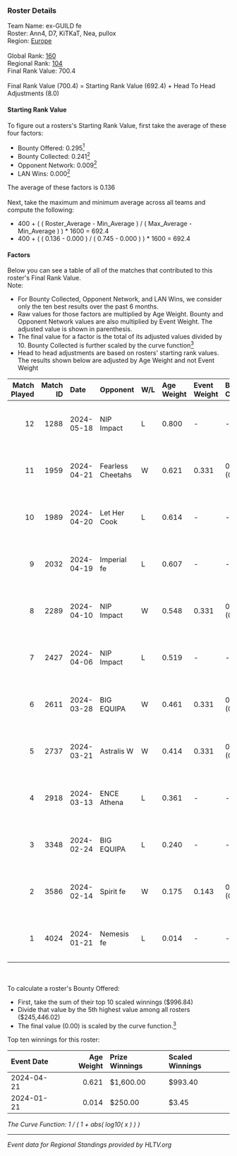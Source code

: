 ### Roster Details<br />
Team Name: ex-GUILD fe<br />
Roster: Ann4, D7, KiTKaT, Nea, pullox<br />
Region: [Europe]( ../standings_europe.md)<br />
<br />
Global Rank: [160](../standings_global.md)<br />
Regional Rank: [104]( ../standings_europe.md)<br />
Final Rank Value:  700.4<br />
<br />
Final Rank Value (700.4) = Starting Rank Value (692.4) + Head To Head Adjustments (8.0)<br />

#### Starting Rank Value<br />
To figure out a rosters's Starting Rank Value, first take the average of these four factors:<br />
- Bounty Offered: 0.295[<sup>1</sup>](#table2)
- Bounty Collected: 0.241[<sup>2</sup>](#table1)
- Opponent Network: 0.009[<sup>2</sup>](#table1)
- LAN Wins: 0.000[<sup>2</sup>](#table1)

The average of these factors is 0.136<br />
<br />
Next, take the maximum and minimum average across all teams and compute the following:<br />
- 400 + ( ( Roster_Average - Min_Average ) / ( Max_Average - Min_Average ) ) * 1600 = 692.4
- 400 + ( ( 0.136 - 0.000 ) / ( 0.745 - 0.000 ) ) * 1600 = 692.4


#### Factors<br />
Below you can see a table of all of the matches that contributed to this roster's Final Rank Value.<br />
Note:<br />

- For Bounty Collected, Opponent Network, and LAN Wins, we consider only the ten best results over the past 6 months.
- Raw values for those factors are multiplied by Age Weight. Bounty and Opponent Network values are also multiplied by Event Weight. The adjusted value is shown in parenthesis.
- The final value for a factor is the total of its adjusted values divided by 10. Bounty Collected is further scaled by the curve function[<sup>3</sup>](#curveFunction)
- Head to head adjustments are based on rosters' starting rank values. The results shown below are adjusted by Age Weight and not Event Weight
<span id="table1"></span><br />


| Match Played | Match ID | Date       | Opponent          | W/L | Age Weight | Event Weight | Bounty Collected | Opponent Network | LAN Wins  | H2H Adj. | Roster                          |
| -: | -: | :- | :- | :- | :- | :- | :- | :- | :- | -: | :- |
|           12 |     1288 | 2024-05-18 | NIP Impact        | L   | 0.800      | -            | -                | -                | -         |   -10.36 | Ann4, D7, KiTKaT, Nea, pullox   |
|           11 |     1959 | 2024-04-21 | Fearless Cheetahs | W   | 0.621      | 0.331        | 0.005 (0.001)    | 0.088 (0.018)    | 0 (0.000) |    10.90 | Ann4, D7, KiTKaT, Nea, pullox   |
|           10 |     1989 | 2024-04-20 | Let Her Cook      | L   | 0.614      | -            | -                | -                | -         |    -3.44 | Ann4, D7, KiTKaT, Nea, pullox   |
|            9 |     2032 | 2024-04-19 | Imperial fe       | L   | 0.607      | -            | -                | -                | -         |    -1.53 | Ann4, D7, KiTKaT, Nea, pullox   |
|            8 |     2289 | 2024-04-10 | NIP Impact        | W   | 0.548      | 0.331        | 0.008 (0.002)    | 0.191 (0.035)    | 0 (0.000) |    10.26 | Ann4, D7, KiTKaT, Nea, pullox   |
|            7 |     2427 | 2024-04-06 | NIP Impact        | L   | 0.519      | -            | -                | -                | -         |    -7.13 | Ann4, D7, KiTKaT, Nea, pullox   |
|            6 |     2611 | 2024-03-28 | BIG EQUIPA        | W   | 0.461      | 0.331        | 0.027 (0.004)    | 0.210 (0.032)    | 0 (0.000) |     9.86 | Ann4, D7, KiTKaT, Nea, pullox   |
|            5 |     2737 | 2024-03-21 | Astralis W        | W   | 0.414      | 0.331        | 0.002 (0.000)    | 0.031 (0.004)    | 0 (0.000) |     5.58 | Ann4, D7, KiTKaT, Nea, pullox   |
|            4 |     2918 | 2024-03-13 | ENCE Athena       | L   | 0.361      | -            | -                | -                | -         |    -5.98 | Ann4, D7, KiTKaT, Nea, pullox   |
|            3 |     3348 | 2024-02-24 | BIG EQUIPA        | L   | 0.240      | -            | -                | -                | -         |    -2.48 | Ann4, D7, KiTKaT, Nea, pullox   |
|            2 |     3586 | 2024-02-14 | Spirit fe         | W   | 0.175      | 0.143        | 0.004 (0.000)    | 0.038 (0.001)    | 0 (0.000) |     2.59 | Ann4, D7, KiTKaT, Nea, pullox   |
|            1 |     4024 | 2024-01-21 | Nemesis fe        | L   | 0.014      | -            | -                | -                | -         |    -0.28 | Ann4, D7, KiTKaT, kr4sy, pullox |

<br />
<span id="table2"></span><br />
To calculate a roster's Bounty Offered:<br />

- First, take the sum of their top 10 scaled winnings ($996.84)
- Divide that value by the 5th highest value among all rosters ($245,446.02)
- The final value (0.00) is scaled by the curve function.[<sup>3</sup>](#curveFunction)

Top ten winnings for this roster:<br />

| Event Date | Age Weight | Prize Winnings | Scaled Winnings |
| :- | -: | :- | :- |
| 2024-04-21 |      0.621 | $1,600.00      | $993.40         |
| 2024-01-21 |      0.014 | $250.00        | $3.45           |


<span id="curveFunction"></span>_The Curve Function: 1 / ( 1 + abs( log10( x ) ) )_<br />

---
_Event data for Regional Standings provided by HLTV.org_<br />
